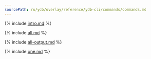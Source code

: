 ```yaml
---
sourcePath: ru/ydb/overlay/reference/ydb-cli/commands/commands.md
---
```

{% include [intro.md](_includes/commands/intro.md) %}

{% include [all.md](_includes/commands/all.md) %}

{% include [all-output.md](_includes/commands/all-output.md) %}

{% include [one.md](_includes/commands/one.md) %}
